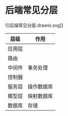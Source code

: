 # 后端常见分层

![[后端常见分层.drawio.svg]]

| 层级   | 作用 |
| ------ | ---- |
| 应用层 |      |
| 路由   |      |
| 中间件 | 事务处理     |
| 控制器 |      |
| 服务层 |  操作数据库    |
| 模型层 |  映射数据库    |
| 数据库 |   存储   |
